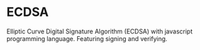 # ECDSA
Elliptic Curve Digital Signature Algorithm (ECDSA) with javascript programming language. Featuring signing and verifying. 
